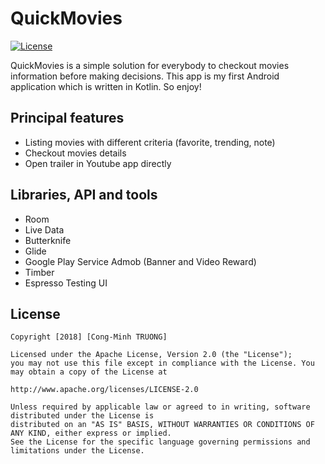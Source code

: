 # QuickMovies

[![License](https://img.shields.io/badge/License-Apache%202.0-blue.svg)](https://opensource.org/licenses/Apache-2.0)

QuickMovies is a simple solution for everybody to checkout movies information before making decisions. This app is my first Android application which is written in Kotlin. So enjoy!

## Principal features

- Listing movies with different criteria (favorite, trending, note)
- Checkout movies details
- Open trailer in Youtube app directly

## Libraries, API and tools

- Room
- Live Data
- Butterknife
- Glide
- Google Play Service Admob (Banner and Video Reward)
- Timber
- Espresso Testing UI

## License

    Copyright [2018] [Cong-Minh TRUONG]

    Licensed under the Apache License, Version 2.0 (the "License");
    you may not use this file except in compliance with the License. You may obtain a copy of the License at

    http://www.apache.org/licenses/LICENSE-2.0

    Unless required by applicable law or agreed to in writing, software distributed under the License is
    distributed on an "AS IS" BASIS, WITHOUT WARRANTIES OR CONDITIONS OF ANY KIND, either express or implied.
    See the License for the specific language governing permissions and limitations under the License.
